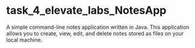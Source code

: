 # task_4_elevate_labs_NotesApp
A simple command-line notes application written in Java.   This application allows you to create, view, edit, and delete notes stored as files on your local machine.
